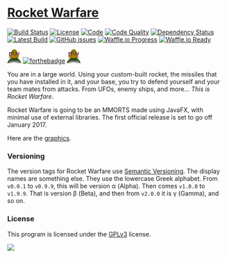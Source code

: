 # [Rocket Warfare](http://thetechnokid.github.io/RocketWarfare)
[![Build Status](https://travis-ci.org/theTechnoKid/RocketWarfare.svg?branch=master)](https://travis-ci.org/theTechnoKid/RocketWarfare)
[![License](https://img.shields.io/badge/license-GPLv3-B30055.svg?style=flat-square)](http://www.gnu.org/licenses/gpl-3.0.en.html)
[![Code](https://img.shields.io/badge/code-theTechnoKid-00B304.svg?style=flat-square)](https://github.com/theTechnoKid)
[![Code Quality](https://img.shields.io/codacy/4a2075912e5246c28485af3cbc61d470.svg?style=flat-square)](https://www.codacy.com/app/thetechnokid/RocketWarfare/dashboard)
[![Dependency Status](https://www.versioneye.com/user/projects/575d56747757a0004a1dedcc/badge.svg?style=flat)](https://www.versioneye.com/user/projects/575d56747757a0004a1dedcc)
[![Latest Build](https://img.shields.io/badge/build-test-orange.svg?style=flat-square)](/build/)
[![GitHub issues](https://img.shields.io/github/issues/theTechnoKid/RocketWarfare.svg?style=flat-square)](https://github.com/theTechnoKid/RocketWarfare/issues)
[![Waffle.io Progress](https://img.shields.io/waffle/label/theTechnoKid/RocketWarfare/in%20progress.svg?style=flat-square)](http://waffle.io/theTechnoKid/RocketWarfare)
[![Waffle.io Ready](https://img.shields.io/waffle/label/theTechnoKid/RocketWarfare/ready.svg?style=flat-square)](http://waffle.io/theTechnoKid/RocketWarfare)

![logo](res/images/logo.png) [![forthebadge](http://forthebadge.com/images/badges/built-with-swag.svg)](http://forthebadge.com) ![logo](res/images/logo.png)

You are in a large world. Using your custom-built rocket, the missiles that you have installed in it, and your base, you try to defend yourself and your team mates from attacks.
From UFOs, enemy ships, and more... *This is Rocket Warfare*.

Rocket Warfare is going to be an MMORTS made using JavaFX, with minimal use of external libraries. The first official release is set to go off January 2017.

Here are the [graphics](res/images/spritesheet.png).

### Versioning
The version tags for Rocket Warfare use [Semantic Versioning](http://semver.org). The display names are something else. 
They use the lowercase Greek alphabet. From `v0.0.1` to `v0.9.9`, this will be version α (Alpha). Then comes `v1.0.0` to `v1.9.9`. That is version β (Beta), and then from `v2.0.0` it is γ (Gamma), and so on.

### License
This program is licensed under the [GPLv3](/LICENSE) license.

<img src="http://www.eclipse.org/artwork/images/v2/eclipse-mp-built-800x274.png" width="132"></img>
